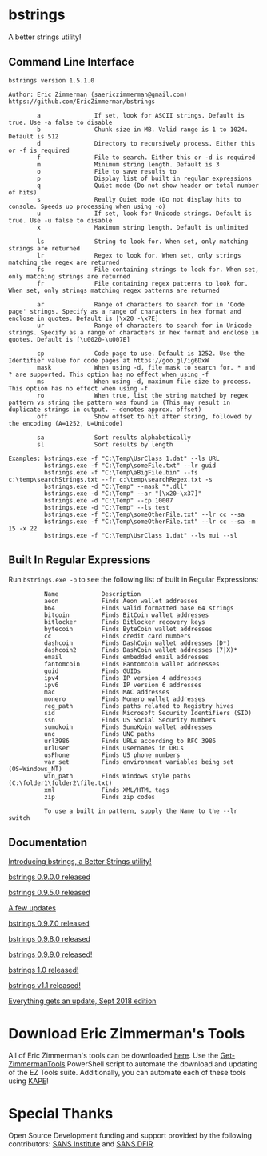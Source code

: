 # bstrings

A better strings utility!

## Command Line Interface

    bstrings version 1.5.1.0
    
    Author: Eric Zimmerman (saericzimmerman@gmail.com)
    https://github.com/EricZimmerman/bstrings
    
            a               If set, look for ASCII strings. Default is true. Use -a false to disable
            b               Chunk size in MB. Valid range is 1 to 1024. Default is 512
            d               Directory to recursively process. Either this or -f is required
            f               File to search. Either this or -d is required
            m               Minimum string length. Default is 3
            o               File to save results to
            p               Display list of built in regular expressions
            q               Quiet mode (Do not show header or total number of hits)
            s               Really Quiet mode (Do not display hits to console. Speeds up processing when using -o)
            u               If set, look for Unicode strings. Default is true. Use -u false to disable
            x               Maximum string length. Default is unlimited
    
            ls              String to look for. When set, only matching strings are returned
            lr              Regex to look for. When set, only strings matching the regex are returned
            fs              File containing strings to look for. When set, only matching strings are returned
            fr              File containing regex patterns to look for. When set, only strings matching regex patterns are returned
    
            ar              Range of characters to search for in 'Code page' strings. Specify as a range of characters in hex format and enclose in quotes. Default is [\x20 -\x7E]
            ur              Range of characters to search for in Unicode strings. Specify as a range of characters in hex format and enclose in quotes. Default is [\u0020-\u007E]
    
            cp              Code page to use. Default is 1252. Use the Identifier value for code pages at https://goo.gl/ig6DxW
            mask            When using -d, file mask to search for. * and ? are supported. This option has no effect when using -f
            ms              When using -d, maximum file size to process. This option has no effect when using -f
            ro              When true, list the string matched by regex pattern vs string the pattern was found in (This may result in duplicate strings in output. ~ denotes approx. offset)
            off             Show offset to hit after string, followed by the encoding (A=1252, U=Unicode)

            sa              Sort results alphabetically
            sl              Sort results by length

    Examples: bstrings.exe -f "C:\Temp\UsrClass 1.dat" --ls URL
              bstrings.exe -f "C:\Temp\someFile.txt" --lr guid
              bstrings.exe -f "C:\Temp\aBigFile.bin" --fs c:\temp\searchStrings.txt --fr c:\temp\searchRegex.txt -s
              bstrings.exe -d "C:\Temp" --mask "*.dll"
              bstrings.exe -d "C:\Temp" --ar "[\x20-\x37]"
              bstrings.exe -d "C:\Temp" --cp 10007
              bstrings.exe -d "C:\Temp" --ls test
              bstrings.exe -f "C:\Temp\someOtherFile.txt" --lr cc --sa
              bstrings.exe -f "C:\Temp\someOtherFile.txt" --lr cc --sa -m 15 -x 22
              bstrings.exe -f "C:\Temp\UsrClass 1.dat" --ls mui --sl

## Built In Regular Expressions

Run `bstrings.exe -p` to see the following list of built in Regular Expressions:

              Name            Description
              aeon            Finds Aeon wallet addresses
              b64             Finds valid formatted base 64 strings
              bitcoin         Finds BitCoin wallet addresses
              bitlocker       Finds Bitlocker recovery keys
              bytecoin        Finds ByteCoin wallet addresses
              cc              Finds credit card numbers
              dashcoin        Finds DashCoin wallet addresses (D*)
              dashcoin2       Finds DashCoin wallet addresses (7|X)*
              email           Finds embedded email addresses
              fantomcoin      Finds Fantomcoin wallet addresses
              guid            Finds GUIDs
              ipv4            Finds IP version 4 addresses
              ipv6            Finds IP version 6 addresses
              mac             Finds MAC addresses
              monero          Finds Monero wallet addresses
              reg_path        Finds paths related to Registry hives
              sid             Finds Microsoft Security Identifiers (SID)
              ssn             Finds US Social Security Numbers
              sumokoin        Finds SumoKoin wallet addresses
              unc             Finds UNC paths
              url3986         Finds URLs according to RFC 3986
              urlUser         Finds usernames in URLs
              usPhone         Finds US phone numbers
              var_set         Finds environment variables being set (OS=Windows_NT)
              win_path        Finds Windows style paths (C:\folder1\folder2\file.txt)
              xml             Finds XML/HTML tags
              zip             Finds zip codes
              
              To use a built in pattern, supply the Name to the --lr switch 

## Documentation

[Introducing bstrings, a Better Strings utility!](https://binaryforay.blogspot.com/2015/07/introducing-bstrings-better-strings.html)

[bstrings 0.9.0.0 released](https://binaryforay.blogspot.com/2015/07/bstrings-0900-released.html)

[bstrings 0.9.5.0 released](https://binaryforay.blogspot.com/2015/07/bstrings-0950-released.html)

[A few updates](https://binaryforay.blogspot.com/2015/08/a-few-updates.html)

[bstrings 0.9.7.0 released](https://binaryforay.blogspot.com/2015/11/bstrings-0970-released.html)

[bstrings 0.9.8.0 released](https://binaryforay.blogspot.com/2015/12/bstrings-0980-released.html)

[bstrings 0.9.9.0 released!](https://binaryforay.blogspot.com/2016/02/bstrings-0990-released.html)

[bstrings 1.0 released!](https://binaryforay.blogspot.com/2016/02/bstrings-10-released.html)

[bstrings v1.1 released!](https://binaryforay.blogspot.com/2016/04/bstrings-v11-released.html)

[Everything gets an update, Sept 2018 edition](https://binaryforay.blogspot.com/2018/09/everything-gets-update-sept-2018-edition.html?q=bstrings)

# Download Eric Zimmerman's Tools

All of Eric Zimmerman's tools can be downloaded [here](https://ericzimmerman.github.io/#!index.md). Use the [Get-ZimmermanTools](https://f001.backblazeb2.com/file/EricZimmermanTools/Get-ZimmermanTools.zip) PowerShell script to automate the download and updating of the EZ Tools suite. Additionally, you can automate each of these tools using [KAPE](https://www.kroll.com/en/services/cyber-risk/incident-response-litigation-support/kroll-artifact-parser-extractor-kape)!

# Special Thanks

Open Source Development funding and support provided by the following contributors: [SANS Institute](http://sans.org/) and [SANS DFIR](http://dfir.sans.org/).
